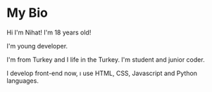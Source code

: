 <h1> My Bio </h1>

<p> Hi I'm Nihat! I'm 18 years old!</p>

<p> I'm young developer.</p>

<p> I'm from Turkey and I life in the Turkey. I'm student and junior coder.</p>

<p> I develop front-end now, ı use HTML, CSS, Javascript and Python languages. </p>


